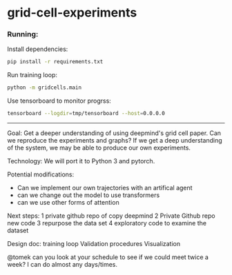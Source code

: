 # grid-cell-experiments

### Running:

Install dependencies:

```sh
pip install -r requirements.txt
```

Run training loop:

```sh
python -m gridcells.main
```

Use tensorboard to monitor progrss:

```sh
tensorboard --logdir=tmp/tensorboard --host=0.0.0.0
```

---

Goal: Get a deeper understanding of using deepmind's grid cell paper. Can we reproduce the experiments and graphs? If we get a deep understanding of the system, we may be able to produce our own experiments.


Technology: 
We will port it to Python 3 and pytorch.




Potential modifications:
* Can we implement our own trajectories with an artifical agent
* can we change out the model to use transformers
* can we use other forms of attention

Next steps:
1 private github repo of copy deepmind
2 Private Github repo new code
3 repurpose the data set
4 exploratory code to examine the dataset

Design doc:
training loop
Validation procedures
Visualization 


@tomek can you look at your schedule to see if we could meet twice a week?  I can do almost any days/times. 




